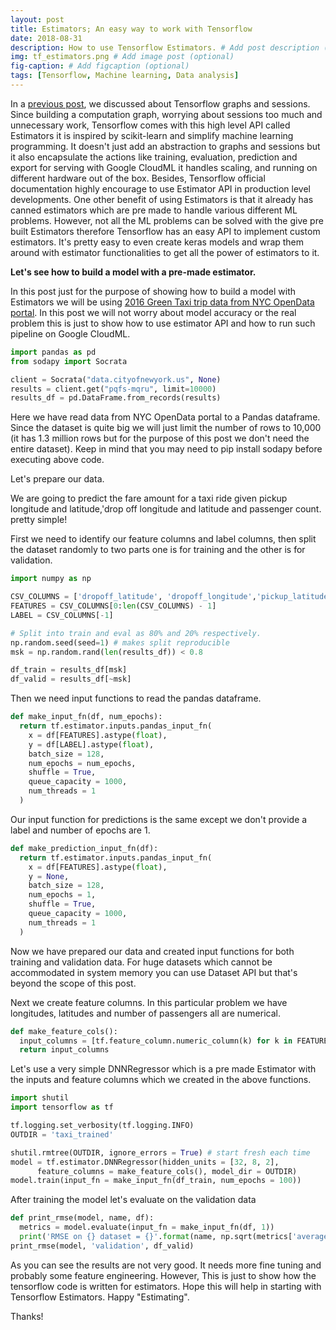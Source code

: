 ```yaml
---
layout: post
title: Estimators; An easy way to work with Tensorflow
date: 2018-08-31
description: How to use Tensorflow Estimators. # Add post description (optional)
img: tf_estimators.png # Add image post (optional)
fig-caption: # Add figcaption (optional)
tags: [Tensorflow, Machine learning, Data analysis]
---
```

In a [previous post](https://keshan.github.io/graphs-sessions/), we discussed about Tensorflow graphs and sessions. Since building a computation graph, worrying about sessions too much and unnecessary work, Tensorflow comes with this high level API called Estimators it is inspired by scikit-learn and simplify machine learning programming. It doesn't just add an abstraction to graphs and sessions but it also encapsulate the actions like training, evaluation, prediction and export for serving with Google CloudML it handles scaling, and running on different hardware out of the box. Besides, Tensorflow official documentation highly encourage to use Estimator API in production level developments.
One other benefit of using Estimators is that it already has canned estimators which are pre made to handle various different ML problems. However, not all the ML problems can be solved with the give pre built Estimators therefore Tensorflow has an easy API to implement custom estimators. It's pretty easy to even create keras models and wrap them around with estimator functionalities to get all the power of estimators to it.

**Let's see how to build a model with a pre-made estimator.**

In this post just for the purpose of showing how to build a model with Estimators we will be using [2016 Green Taxi trip data from NYC OpenData portal](https://data.cityofnewyork.us/Transportation/2016-Green-Taxi-Trip-Data/hvrh-b6nb). In this post we will not worry about model accuracy or the real problem this is just to show how to use estimator API and how to run such pipeline on Google CloudML.
```python
import pandas as pd
from sodapy import Socrata

client = Socrata("data.cityofnewyork.us", None)
results = client.get("pqfs-mqru", limit=10000)
results_df = pd.DataFrame.from_records(results)
```
Here we have read data from NYC OpenData portal to a Pandas dataframe. Since the dataset is quite big we will just limit the number of rows to 10,000 (it has 1.3 million rows but for the purpose of this post we don't need the entire dataset). Keep in mind that you may need to pip install sodapy before executing above code.

Let's prepare our data.

We are going to predict the fare amount for a taxi ride given pickup longitude and latitude,'drop off longitude and latitude and passenger count. pretty simple!

First we need to identify our feature columns and label columns, then split the dataset randomly to two parts one is for training and the other is for validation.

```python
import numpy as np

CSV_COLUMNS = ['dropoff_latitude', 'dropoff_longitude','pickup_latitude','pickup_longitude','passenger_count', 'fare_amount']
FEATURES = CSV_COLUMNS[0:len(CSV_COLUMNS) - 1]
LABEL = CSV_COLUMNS[-1]

# Split into train and eval as 80% and 20% respectively.
np.random.seed(seed=1) # makes split reproducible
msk = np.random.rand(len(results_df)) < 0.8

df_train = results_df[msk]
df_valid = results_df[~msk]
```

Then we need input functions to read the pandas dataframe.
```python
def make_input_fn(df, num_epochs):
  return tf.estimator.inputs.pandas_input_fn(
    x = df[FEATURES].astype(float),
    y = df[LABEL].astype(float),
    batch_size = 128,
    num_epochs = num_epochs,
    shuffle = True,
    queue_capacity = 1000,
    num_threads = 1
  )
```
Our input function for predictions is the same except we don't provide a label and number of epochs are 1.
```python
def make_prediction_input_fn(df):
  return tf.estimator.inputs.pandas_input_fn(
    x = df[FEATURES].astype(float),
    y = None,
    batch_size = 128,
    num_epochs = 1,
    shuffle = True,
    queue_capacity = 1000,
    num_threads = 1
  )
```
Now we have prepared our data and created input functions for both training and validation data. For huge datasets which cannot be accommodated in system memory you can use Dataset API but that's beyond the scope of this post.

Next we create feature columns. In this particular problem we have longitudes, latitudes and number of passengers all are numerical. 
```python
def make_feature_cols():
  input_columns = [tf.feature_column.numeric_column(k) for k in FEATURES]
  return input_columns
```
Let's use a very simple DNNRegressor which is a pre made Estimator with the inputs and feature columns which we created in the above functions.
```python
import shutil
import tensorflow as tf

tf.logging.set_verbosity(tf.logging.INFO)
OUTDIR = 'taxi_trained'

shutil.rmtree(OUTDIR, ignore_errors = True) # start fresh each time
model = tf.estimator.DNNRegressor(hidden_units = [32, 8, 2],
      feature_columns = make_feature_cols(), model_dir = OUTDIR)
model.train(input_fn = make_input_fn(df_train, num_epochs = 100))
```
After training the model let's evaluate on the validation data
```python
def print_rmse(model, name, df):
  metrics = model.evaluate(input_fn = make_input_fn(df, 1))
  print('RMSE on {} dataset = {}'.format(name, np.sqrt(metrics['average_loss'])))
print_rmse(model, 'validation', df_valid)
```
As you can see the results are not very good. It needs more fine tuning and probably some feature engineering. However, This is just to show how the tensorflow code is written for estimators. Hope this will help in starting with Tensorflow Estimators. Happy "Estimating".

Thanks!